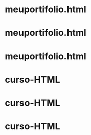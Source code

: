 # meuportifolio.html
# meuportifolio.html
# meuportifolio.html
# curso-HTML
# curso-HTML
# curso-HTML
